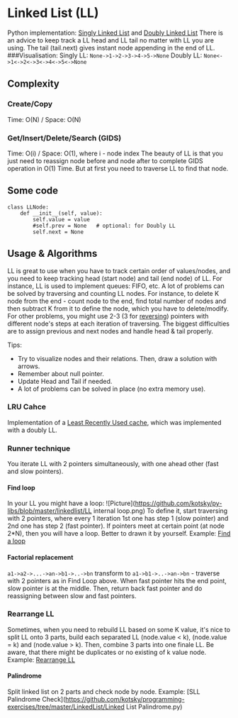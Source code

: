# Linked List (LL)
Python implementation: [Singly Linked List](https://github.com/kotsky/py-libs/blob/master/linked_list/singly_linked_list.py) and [Doubly  Linked List](https://github.com/kotsky/py-libs/blob/master/linked_list/doubly_linked_list.py)
There is an advice to keep track a LL head and LL tail no matter with LL you are using.
The tail (tail.next) gives instant node appending in the end of LL.
###Visualisation: 
Singly LL: `None->1->2->3->4->5->None`
Doubly LL: `None<->1<->2<->3<->4<->5<->None`

## Complexity
### Create/Copy
Time: O(N) / Space: O(N)
### Get/Insert/Delete/Search (GIDS)
Time: O(i) / Space: O(1), where i - node index
The beauty of LL is that you just need to reassign node before and node after to complete GIDS operation in O(1) Time.
But at first you need to traverse LL to find that node.

## Some code
```
class LLNode:
    def __init__(self, value):
        self.value = value
        #self.prev = None	# optional: for Doubly LL
        self.next = None
```
## Usage & Algorithms
LL is great to use when you have to track certain order of values/nodes, and you need to keep tracking head (start node) and tail (end node) of LL. For instance, LL is used to implement queues: FIFO, etc.
A lot of problems can be solved by traversing and counting LL nodes.
For instance, to delete K node from the end - count node to the end, find total number of nodes and then subtract K from it to define the node, which you have to delete/modify.
For other problems, you might use 2-3 (3 for [reversing](https://github.com/kotsky/py-libs/blob/master/linked_list/Reverse%20LL.py)) pointers with different node's steps at each iteration of traversing.
The biggest difficulties are to assign previous and next nodes and handle head & tail properly.

Tips: 
- Try to visualize nodes and their relations. Then, draw a solution with arrows.
- Remember about null pointer.
- Update Head and Tail if needed.
- A lot of problems can be solved in place (no extra memory use).


### LRU Cahce
Implementation of a [Least Recently Used cache](https://github.com/kotsky/py-libs/blob/master/linked_list/lru_cache.py), which was implemented with a doubly LL.

### Runner technique
You iterate LL with 2 pointers simultaneously, with one ahead other (fast and slow pointers).

#### Find loop
In your LL you might have a loop:
![Picture](https://github.com/kotsky/py-libs/blob/master/linkedlist/LL internal loop.png)
To define it, start traversing with 2 pointers, where every 1 iteration 1st one has step 1 (slow pointer) and 2nd one has step 2 (fast pointer).
If pointers meet at certain point (at node 2*N), then you will have a loop. Better to drawn it by yourself.
Example: [Find a loop](https://github.com/kotsky/py-libs/blob/master/linked_list/Find%20Loop.py)

#### Factorial replacement
`a1->a2->...->an->b1->..->bn` transform to `a1->b1->..->an->bn` - traverse with 2 pointers as in Find Loop above. When fast pointer hits the end point, slow pointer is at the middle. Then, return back fast pointer and do reassigning between slow and fast pointers.

### Rearrange LL
Sometimes, when you need to rebuild LL based on some K value, it's nice to split LL onto 3 parts, build each separated LL (node.value < k), (node.value = k) and (node.value > k). Then, combine 3 parts into one finale LL.
Be aware, that there might be duplicates or no existing of k value node.
Example: [Rearrange LL](https://github.com/kotsky/py-libs/blob/master/linked_list/Rearrange%20Linked%20List.py)
#### Palindrome
Split linked list on 2 parts and check node by node. Example: [SLL Palindrome Check](https://github.com/kotsky/programming-exercises/tree/master/LinkedList/Linked List Palindrome.py)



